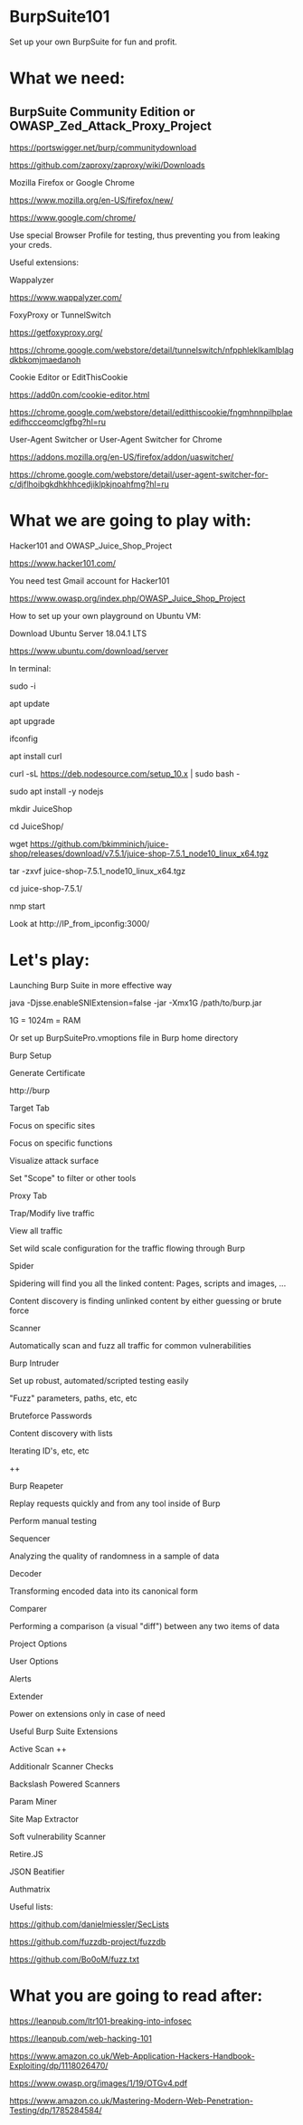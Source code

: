 # BurpSuite101

Set up your own BurpSuite for fun and profit.

# What we need:

## BurpSuite Community Edition or OWASP_Zed_Attack_Proxy_Project

https://portswigger.net/burp/communitydownload

https://github.com/zaproxy/zaproxy/wiki/Downloads

Mozilla Firefox or Google Chrome

https://www.mozilla.org/en-US/firefox/new/ 

https://www.google.com/chrome/

Use special Browser Profile for testing, thus preventing you from leaking your creds. 

Useful extensions:

Wappalyzer  

https://www.wappalyzer.com/

FoxyProxy or TunnelSwitch

https://getfoxyproxy.org/

https://chrome.google.com/webstore/detail/tunnelswitch/nfpphleklkamlblagdkbkomjmaedanoh

Cookie Editor or EditThisCookie

https://add0n.com/cookie-editor.html

https://chrome.google.com/webstore/detail/editthiscookie/fngmhnnpilhplaeedifhccceomclgfbg?hl=ru

User-Agent Switcher or User-Agent Switcher for Chrome

https://addons.mozilla.org/en-US/firefox/addon/uaswitcher/

https://chrome.google.com/webstore/detail/user-agent-switcher-for-c/djflhoibgkdhkhhcedjiklpkjnoahfmg?hl=ru

 # What we are going to play with:

Hacker101 and OWASP_Juice_Shop_Project

https://www.hacker101.com/

You need test Gmail account for Hacker101  

https://www.owasp.org/index.php/OWASP_Juice_Shop_Project

How to set up your own playground on Ubuntu VM:

Download Ubuntu Server 18.04.1 LTS

https://www.ubuntu.com/download/server

In terminal:

sudo -i

apt update

apt upgrade

ifconfig

apt install curl

curl -sL https://deb.nodesource.com/setup_10.x | sudo bash -

sudo apt install -y nodejs

mkdir JuiceShop

cd JuiceShop/

wget https://github.com/bkimminich/juice-shop/releases/download/v7.5.1/juice-shop-7.5.1_node10_linux_x64.tgz

tar -zxvf juice-shop-7.5.1_node10_linux_x64.tgz

cd juice-shop-7.5.1/

nmp start

Look at http://IP_from_ipconfig:3000/

# Let's play: 

Launching Burp Suite in more effective way

java -Djsse.enableSNIExtension=false -jar -Xmx1G /path/to/burp.jar

1G = 1024m = RAM

Or set up BurpSuitePro.vmoptions file in Burp home directory

Burp Setup

Generate Certificate

http://burp

Target Tab 

Focus on specific sites

Focus  on specific functions

Visualize attack  surface

Set "Scope" to filter or other tools

Proxy Tab 

Trap/Modify live traffic

View all traffic

Set wild scale configuration for the traffic flowing through Burp

Spider 

Spidering will find you all the linked content: Pages, scripts and images, ...

Content discovery is finding unlinked content by either guessing or brute force  

Scanner

Automatically scan and  fuzz all traffic for common vulnerabilities  

Burp Intruder

Set up robust, automated/scripted testing easily

"Fuzz" parameters, paths, etc, etc

Bruteforce Passwords

Content discovery with lists

Iterating ID's, etc, etc

++

Burp Reapeter

Replay requests quickly and  from any tool inside of Burp

Perform manual testing

Sequencer

Analyzing the quality of randomness in a sample of data

Decoder

Transforming encoded data into its canonical form

Comparer

Performing a comparison (a visual "diff") between any two items of data

Project Options

User Options

Alerts

Extender

Power on extensions only in case of need

Useful Burp Suite Extensions

Active Scan ++

Additionalr Scanner Checks

Backslash Powered Scanners

Param Miner

Site Map Extractor

Soft vulnerability Scanner

Retire.JS

JSON Beatifier

Authmatrix

Useful lists:

https://github.com/danielmiessler/SecLists

https://github.com/fuzzdb-project/fuzzdb

https://github.com/Bo0oM/fuzz.txt

# What you are going to read after:

https://leanpub.com/ltr101-breaking-into-infosec

https://leanpub.com/web-hacking-101

https://www.amazon.co.uk/Web-Application-Hackers-Handbook-Exploiting/dp/1118026470/

https://www.owasp.org/images/1/19/OTGv4.pdf

https://www.amazon.co.uk/Mastering-Modern-Web-Penetration-Testing/dp/1785284584/







